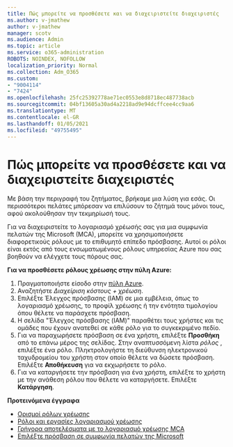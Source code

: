 ```yaml
---
title: Πώς μπορείτε να προσθέσετε και να διαχειριστείτε διαχειριστές
ms.author: v-jmathew
author: v-jmathew
manager: scotv
ms.audience: Admin
ms.topic: article
ms.service: o365-administration
ROBOTS: NOINDEX, NOFOLLOW
localization_priority: Normal
ms.collection: Adm_O365
ms.custom:
- "9004114"
- "7424"
ms.openlocfilehash: 25fc25392778ae71ec0553e8d8718ec487738acb
ms.sourcegitcommit: 04bf13605a30ad4a2218ad9e94dcffcee4cc9aa6
ms.translationtype: MT
ms.contentlocale: el-GR
ms.lasthandoff: 01/05/2021
ms.locfileid: "49755495"
---
```

# <a name="how-to-add-and-manage-admins"></a>Πώς μπορείτε να προσθέσετε και να διαχειριστείτε διαχειριστές

Με βάση την περιγραφή του ζητήματος, βρήκαμε μια λύση για εσάς. Οι περισσότεροι πελάτες μπόρεσαν να επιλύσουν το ζήτημά τους μόνοι τους, αφού ακολούθησαν την τεκμηρίωσή τους.

Για να διαχειριστείτε το λογαριασμό χρέωσής σας για μια συμφωνία πελατών της Microsoft (MCA), μπορείτε να χρησιμοποιήσετε διαφορετικούς ρόλους με το επιθυμητό επίπεδο πρόσβασης. Αυτοί οι ρόλοι είναι εκτός από τους ενσωματωμένους ρόλους υπηρεσίας Azure που σας βοηθούν να ελέγχετε τους πόρους σας.

**Για να προσθέσετε ρόλους χρέωσης στην πύλη Azure:**

1. Πραγματοποιήστε είσοδο στην [πύλη Azure](https://portal.azure.com/).
2. Αναζητήστε *Διαχείριση κόστους + χρέωση*.
3. Επιλέξτε Έλεγχος πρόσβασης (IAM) σε μια εμβέλεια, όπως το λογαριασμό χρέωσης, το προφίλ χρέωσης ή την ενότητα τιμολογίου όπου θέλετε να παράσχετε πρόσβαση.
4. Η σελίδα "Έλεγχος πρόσβασης (IAM)" παραθέτει τους χρήστες και τις ομάδες που έχουν ανατεθεί σε κάθε ρόλο για το συγκεκριμένο πεδίο.
5. Για να παραχωρήσετε πρόσβαση σε ένα χρήστη, επιλέξτε **Προσθήκη** από το επάνω μέρος της σελίδας. Στην αναπτυσσόμενη λίστα *ρόλος* , επιλέξτε ένα ρόλο. Πληκτρολογήστε τη διεύθυνση ηλεκτρονικού ταχυδρομείου του χρήστη στον οποίο θέλετε να δώσετε πρόσβαση. Επιλέξτε **Αποθήκευση** για να εκχωρήσετε το ρόλο.
6. Για να καταργήσετε την πρόσβαση για ένα χρήστη, επιλέξτε το χρήστη με την ανάθεση ρόλου που θέλετε να καταργήσετε. Επιλέξτε **Κατάργηση**.

**Προτεινόμενα έγγραφα**

- [Ορισμοί ρόλων χρέωσης](https://docs.microsoft.com/azure/cost-management-billing/manage/understand-mca-roles)
- [Ρόλοι και εργασίες λογαριασμού χρέωσης](https://docs.microsoft.com/azure/cost-management-billing/manage/understand-mca-roles#billing-account-roles-and-tasks)
- [Γρήγορα αποτελέσματα με το λογαριασμό χρέωσης MCA](https://docs.microsoft.com/azure/cost-management-billing/understand/mca-overview)
- [Επιλέξτε πρόσβαση σε συμφωνία πελατών της Microsoft](https://docs.microsoft.com/azure/cost-management-billing/manage/change-credit-card?WT.mc_id=Portal-Microsoft_Azure_Support%22%20%5Cl%20%22manage-credit-cards-for-a-microsoft-customer-agreement%22%20%5Ct%20%22_blank#check-the-type-of-your-account)
